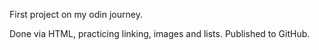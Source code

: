 First project on my odin journey.

Done via HTML, practicing linking, images and lists.
Published to GitHub.
